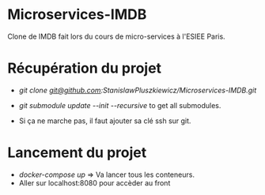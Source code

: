 # Microservices-IMDB
 
Clone de IMDB fait lors du cours de micro-services à l'ESIEE Paris.

# Récupération du projet

- _git clone git@github.com:StanislawPluszkiewicz/Microservices-IMDB.git_ 
- _git submodule update --init --recursive_ to get all submodules.

- Si ça ne marche pas, il faut ajouter sa clé ssh sur git.

# Lancement du projet

- _docker-compose up_ => Va lancer tous les conteneurs.
- Aller sur localhost:8080 pour accèder au front
